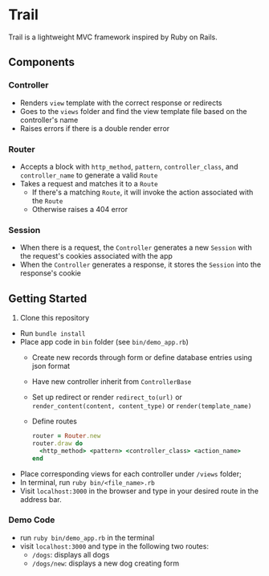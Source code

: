 # Trail

Trail is a lightweight MVC framework inspired by Ruby on Rails.

## Components

### Controller
- Renders `view` template with the correct response or redirects
- Goes to the `views` folder and find the view template file based on the controller's name
- Raises errors if there is a double render error

### Router
  - Accepts a block with `http_method`, `pattern`, `controller_class`, and `controller_name` to generate a valid `Route`
  - Takes a request and matches it to a `Route`
    - If there's a matching `Route`, it will invoke the action associated with the `Route`
    - Otherwise raises a 404 error

### Session
  - When there is a request, the `Controller` generates a new `Session` with the request's cookies associated with the app
  - When the `Controller` generates a response, it stores the `Session` into the response's cookie

## Getting Started

1. Clone this repository
- Run `bundle install`
- Place app code in `bin` folder (see `bin/demo_app.rb`)
  - Create new records through form or define database entries using json format
  - Have new controller inherit from `ControllerBase`
  - Set up redirect or render `redirect_to(url)` or `render_content(content, content_type)` or `render(template_name)`
  - Define routes

    ```ruby
    router = Router.new
    router.draw do
      <http_method> <pattern> <controller_class> <action_name>
    end
    ```
- Place corresponding views for each controller under `/views` folder;
- In terminal, run `ruby bin/<file_name>.rb`
- Visit `localhost:3000` in the browser and type in your desired route in the address bar.

### Demo Code

- run `ruby bin/demo_app.rb` in the terminal
- visit `localhost:3000` and type in the following two routes:
  - `/dogs`: displays all dogs
  - `/dogs/new`: displays a new dog creating form
